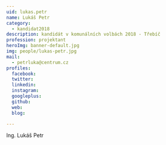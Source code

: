 ```yaml
---
uid: lukas.petr
name: Lukáš Petr
category:
  - kandidat2018
description: kandidát v komunálních volbách 2018 - Třebíč
profession: projektant
heroImg: banner-default.jpg
img: people/lukas-petr.jpg
mail:
  - petrluka@centrum.cz
profiles:
  facebook:
  twitter:
  linkedin:
  instagram:
  googleplus:
  github:
  web:
  blog:

---
```


Ing. Lukáš Petr
